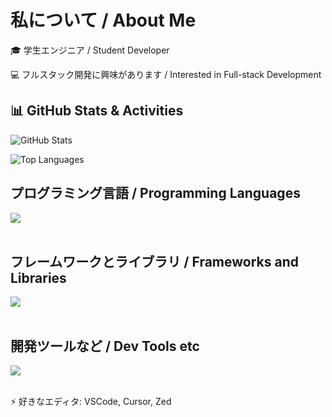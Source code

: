 # 私について / About Me

🎓 学生エンジニア / Student Developer

💻 フルスタック開発に興味があります / Interested in Full-stack Development

## 📊 GitHub Stats & Activities

<!-- GitHubステータス - プライベートリポジトリを含む -->
![GitHub Stats](https://github-readme-stats.vercel.app/api?username=Sangikousenuser&show_icons=true&count_private=true&theme=default)

<!-- 言語使用統計 - プライベートリポジトリを含む -->
![Top Languages](https://github-readme-stats.vercel.app/api/top-langs/?username=Sangikousenuser&layout=compact&count_private=true&include_all_commits=true)

## プログラミング言語 / Programming Languages

<img src="https://skillicons.dev/icons?i=html,java,js,css,ts,python,swift" /> <br /><br />

## フレームワークとライブラリ / Frameworks and Libraries

<img src="https://skillicons.dev/icons?i=react,express,flask" /> <br /><br />

## 開発ツールなど / Dev Tools etc

<img src="https://skillicons.dev/icons?i=github,vscode,docker,mysql" /> <br /><br />

⚡ 好きなエディタ: VSCode, Cursor, Zed
